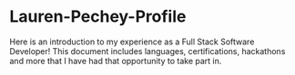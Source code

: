 # Lauren-Pechey-Profile
Here is an introduction to my experience as a Full Stack Software Developer! This document includes languages, certifications, hackathons and more that I have had that opportunity to take part in.
